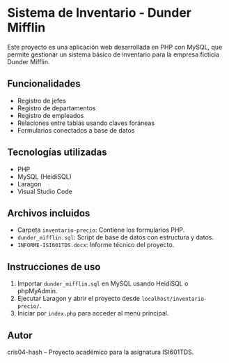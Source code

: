 # Sistema de Inventario - Dunder Mifflin

Este proyecto es una aplicación web desarrollada en PHP con MySQL, que permite gestionar un sistema básico de inventario para la empresa ficticia Dunder Mifflin.

## Funcionalidades

- Registro de jefes
- Registro de departamentos
- Registro de empleados
- Relaciones entre tablas usando claves foráneas
- Formularios conectados a base de datos

## Tecnologías utilizadas

- PHP
- MySQL (HeidiSQL)
- Laragon
- Visual Studio Code

## Archivos incluidos

- Carpeta `inventario-precio`: Contiene los formularios PHP.
- `dunder_mifflin.sql`: Script de base de datos con estructura y datos.
- `INFORME-ISI601TDS.docx`: Informe técnico del proyecto.

## Instrucciones de uso

1. Importar `dunder_mifflin.sql` en MySQL usando HeidiSQL o phpMyAdmin.
2. Ejecutar Laragon y abrir el proyecto desde `localhost/inventario-precio/`.
3. Iniciar por `index.php` para acceder al menú principal.

## Autor

cris04-hash – Proyecto académico para la asignatura ISI601TDS.
